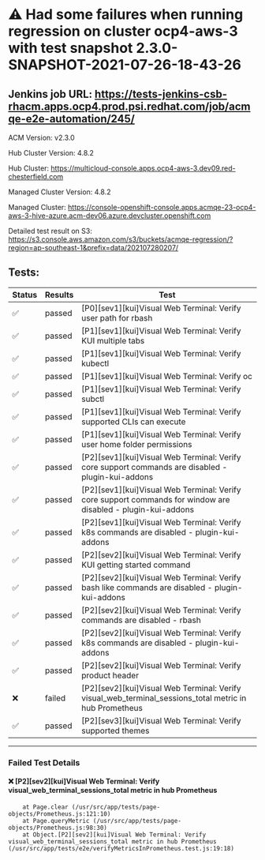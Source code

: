 # :warning: Had some failures when running regression on cluster ocp4-aws-3 with test snapshot 2.3.0-SNAPSHOT-2021-07-26-18-43-26 

## Jenkins job URL: https://tests-jenkins-csb-rhacm.apps.ocp4.prod.psi.redhat.com/job/acmqe-e2e-automation/245/


ACM Version: v2.3.0

Hub Cluster Version: 4.8.2

Hub Cluster: https://multicloud-console.apps.ocp4-aws-3.dev09.red-chesterfield.com

Managed Cluster Version: 4.8.2

Managed Cluster: https://console-openshift-console.apps.acmqe-23-ocp4-aws-3-hive-azure.acm-dev06.azure.devcluster.openshift.com

Detailed test result on S3: https://s3.console.aws.amazon.com/s3/buckets/acmqe-regression/?region=ap-southeast-1&prefix=data/202107280207/

## Tests:

|Status|Results|Test|
|---|---|---|
| :white_check_mark: | passed | [P0][sev1][kui]Visual Web Terminal: Verify user path for rbash |
| :white_check_mark: | passed | [P1][sev1][kui]Visual Web Terminal: Verify KUI multiple tabs |
| :white_check_mark: | passed | [P1][sev1][kui]Visual Web Terminal: Verify kubectl |
| :white_check_mark: | passed | [P1][sev1][kui]Visual Web Terminal: Verify oc |
| :white_check_mark: | passed | [P1][sev1][kui]Visual Web Terminal: Verify subctl |
| :white_check_mark: | passed | [P1][sev1][kui]Visual Web Terminal: Verify supported CLIs can execute |
| :white_check_mark: | passed | [P1][sev1][kui]Visual Web Terminal: Verify user home folder permissions |
| :white_check_mark: | passed | [P2][sev1][kui]Visual Web Terminal: Verify core support commands are disabled - plugin-kui-addons |
| :white_check_mark: | passed | [P2][sev1][kui]Visual Web Terminal: Verify core support commands for window are disabled - plugin-kui-addons |
| :white_check_mark: | passed | [P2][sev1][kui]Visual Web Terminal: Verify k8s commands are disabled - plugin-kui-addons |
| :white_check_mark: | passed | [P2][sev2][kui]Visual Web Terminal: Verify KUI getting started command |
| :white_check_mark: | passed | [P2][sev2][kui]Visual Web Terminal: Verify bash like commands are disabled - plugin-kui-addons |
| :white_check_mark: | passed | [P2][sev2][kui]Visual Web Terminal: Verify commands are disabled - rbash |
| :white_check_mark: | passed | [P2][sev2][kui]Visual Web Terminal: Verify k8s commands are disabled - plugin-kui-addons |
| :white_check_mark: | passed | [P2][sev2][kui]Visual Web Terminal: Verify product header |
| :x: | failed | [P2][sev2][kui]Visual Web Terminal: Verify visual_web_terminal_sessions_total metric in hub Prometheus |
| :white_check_mark: | passed | [P2][sev3][kui]Visual Web Terminal: Verify supported themes |


---

### Failed Test Details

#### :x: [P2][sev2][kui]Visual Web Terminal: Verify visual_web_terminal_sessions_total metric in hub Prometheus

```
    at Page.clear (/usr/src/app/tests/page-objects/Prometheus.js:121:10)
    at Page.queryMetric (/usr/src/app/tests/page-objects/Prometheus.js:98:30)
    at Object.[P2][sev2][kui]Visual Web Terminal: Verify visual_web_terminal_sessions_total metric in hub Prometheus (/usr/src/app/tests/e2e/verifyMetricsInPrometheus.test.js:19:18)
```

